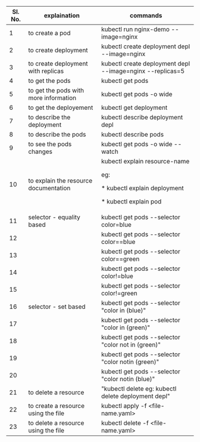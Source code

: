 |	Sl. No.	|	explaination	|	commands	|
| --- | --- | --- |
|	1	|	to create a pod	|	kubectl run nginx-demo --image=nginx	|
|	2	|	to create deployment	|	kubectl create deployment depl --image=nginx	|
|	3	|	to create deployment with replicas	|	kubectl create deployment depl --image=nginx --replicas=5	|
|	4	|	to get the pods	|	kubectl get pods	|
|	5	|	to get the pods with more information	|	kubectl get pods -o wide	|
|	6	|	to get the deployement	|	kubectl get deployment	|
|	7	|	to describe the deployment	|	kubectl describe deployment depl	|
|	8	|	to describe the pods	|	kubectl describe pods <pod-name>	|
|	9	|	to see the pods changes	|	kubectl get pods -o wide --watch	|
|	10	|	to explain the resource documentation	|	kubectl explain resource-name <p> eg: <p> * kubectl explain deployment <p> * kubectl explain pod	|
|	11	| selector - equality based	|kubectl get pods --selector color=blue	|
|	12	|		|	kubectl get pods --selector color==blue	|
|	13	|		|	kubectl get pods --selector color==green	|
|	14	|		|	kubectl get pods --selector color!=blue	|
|	15	|		|	kubectl get pods --selector color!=green	|
|	16	| selector - set based		  | kubectl get pods --selector "color in (blue)"	|
|	17	|		|	kubectl get pods --selector "color in (green)"	|
|	18	|		|	kubectl get pods --selector "color not in (green)"	|
|	19	|		|	kubectl get pods --selector "color notin (green)"	|
|	20	|		|	kubectl get pods --selector "color notin (blue)"	|
|	21	|	to delete a resource	|	"kubectl delete <resource-type> <resource-name> eg: kubectl delete deployment depl"	|
|	22	|	to create a resource using the file	|	kubectl apply -f <file-name.yaml>	|
|	23	|	to delete a resource using the file	|	kubectl delete -f <file-name.yaml>	|
